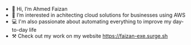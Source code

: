 - 👋 Hi, I’m Ahmed Faizan
- 👀 I’m interested in achitecting cloud solutions for businesses using AWS
- 💻 I'm also passionate about automating everything to improve my day-to-day life
- ⚒️ Check out my work on my website https://faizan-exe.surge.sh
